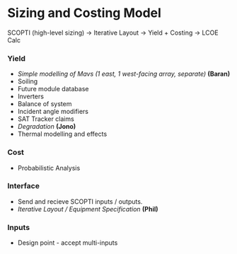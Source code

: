 # Sizing and Costing Model

SCOPTI (high-level sizing) -> Iterative Layout -> Yield + Costing -> LCOE Calc

### Yield

* *Simple modelling of Mavs (1 east, 1 west-facing array, separate)* **(Baran)**
* Soiling
* Future module database
* Inverters 
* Balance of system
* Incident angle modifiers
* SAT Tracker claims
* *Degradation* **(Jono)**
* Thermal modelling and effects

### Cost
* Probabilistic Analysis

### Interface
* Send and recieve SCOPTI inputs / outputs.
* *Iterative Layout / Equipment Specification* **(Phil)**
 

### Inputs
* Design point - accept multi-inputs

